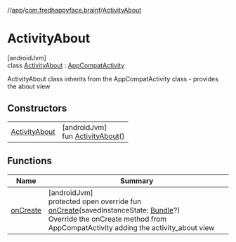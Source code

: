 //[app](../../../index.md)/[com.fredhappyface.brainf](../index.md)/[ActivityAbout](index.md)

# ActivityAbout

[androidJvm]\
class [ActivityAbout](index.md) : [AppCompatActivity](../-activity-themable/index.md)

ActivityAbout class inherits from the AppCompatActivity class - provides the about view

## Constructors

| | |
|---|---|
| [ActivityAbout](-activity-about.md) | [androidJvm]<br>fun [ActivityAbout](-activity-about.md)() |

## Functions

| Name | Summary |
|---|---|
| [onCreate](on-create.md) | [androidJvm]<br>protected open override fun [onCreate](on-create.md)(savedInstanceState: [Bundle](https://developer.android.com/reference/kotlin/android/os/Bundle.html)?)<br>Override the onCreate method from AppCompatActivity adding the activity_about view |
